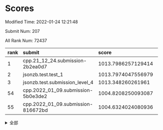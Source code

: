 # Scores

Modified Time: 2022-01-24 12:21:48

Submit Num: 207

All Rank Num: 72437

| rank |               submit               |       score        |       sigma        | pk_num |
| :--- | :--------------------------------- | :----------------- | :----------------- | :----- |
| 1    | cpp.21_12_24.submission-2b2ea0d7   | 1013.7986257129414 | 0.8056853202755877 | 1395   |
| 2    | jsonzb.test.test_1                 | 1013.7974047556979 | 0.8443335199856215 | 1400   |
| 3    | jsonzb.test.submission_level_4     | 1013.348260261961  | 0.8049412078483419 | 1398   |
| 54   | cpp.2022_01_09.submission-5b0e3de2 | 1004.8208250093087 | 0.7316593261762263 | 1401   |
| 55   | cpp.2022_01_09.submission-816672bd | 1004.6324024080936 | 0.705652214619469  | 1399   |


<details>
<summary>全部</summary>

| rank |                 submit                 |       score        |       sigma        | pk_num |
| :--- | :------------------------------------- | :----------------- | :----------------- | :----- |
| 1    | cpp.21_12_24.submission-2b2ea0d7       | 1013.7986257129414 | 0.8056853202755877 | 1395   |
| 2    | jsonzb.test.test_1                     | 1013.7974047556979 | 0.8443335199856215 | 1400   |
| 3    | jsonzb.test.submission_level_4         | 1013.348260261961  | 0.8049412078483419 | 1398   |
| 4    | gobigger.level_3.submission_level_3_26 | 1011.7927475899394 | 0.7903789285752055 | 1402   |
| 5    | gobigger.level_3.submission_level_3_0  | 1011.6587703236921 | 0.7669945951315901 | 1406   |
| 6    | gobigger.level_3.submission_level_3_27 | 1011.1301654598469 | 0.7815568522602967 | 1399   |
| 7    | gobigger.level_3.submission_level_3_1  | 1011.0929293246111 | 0.7786430221776202 | 1395   |
| 8    | gobigger.level_3.submission_level_3_8  | 1011.0337629811536 | 0.7640447934280872 | 1401   |
| 9    | gobigger.level_3.submission_level_3_39 | 1010.8399313978741 | 0.7798725675433206 | 1398   |
| 10   | gobigger.level_3.submission_level_3_38 | 1010.8394409100632 | 0.7876351524083729 | 1397   |
| 11   | gobigger.level_3.submission_level_3_6  | 1010.7975000753315 | 0.7656220265722594 | 1404   |
| 12   | gobigger.level_3.submission_level_3_21 | 1010.7927015078832 | 0.7707958470962015 | 1399   |
| 13   | gobigger.level_3.submission_level_3_41 | 1010.7616467766138 | 0.7437745320828117 | 1402   |
| 14   | gobigger.level_3.submission_level_3_30 | 1010.563559675748  | 0.7798177854134181 | 1395   |
| 15   | gobigger.level_3.submission_level_3_7  | 1010.5408442210904 | 0.7800339538701336 | 1397   |
| 16   | gobigger.level_3.submission_level_3_5  | 1010.5396541478929 | 0.773876491518502  | 1399   |
| 17   | gobigger.level_3.submission_level_3_16 | 1010.490089890179  | 0.777362226889711  | 1396   |
| 18   | gobigger.level_3.submission_level_3_31 | 1010.3684532062018 | 0.7612697882447925 | 1403   |
| 19   | gobigger.level_3.submission_level_3_15 | 1010.3252603109727 | 0.7607402889445801 | 1394   |
| 20   | gobigger.level_3.submission_level_3_40 | 1010.2976729816406 | 0.7622434160297683 | 1402   |
| 21   | gobigger.level_3.submission_level_3_20 | 1010.25179679594   | 0.7744177031109242 | 1394   |
| 22   | gobigger.level_3.submission_level_3_13 | 1010.2188258331697 | 0.7615318677768833 | 1405   |
| 23   | gobigger.level_3.submission_level_3_46 | 1010.2132852247081 | 0.7579732947391273 | 1396   |
| 24   | gobigger.level_3.submission_level_3_11 | 1010.1648577145775 | 0.7674543122204395 | 1396   |
| 25   | gobigger.level_3.submission_level_3_45 | 1010.0413087139708 | 0.775132266789682  | 1398   |
| 26   | gobigger.level_3.submission_level_3_47 | 1010.0212999061389 | 0.7574234338580434 | 1404   |
| 27   | gobigger.level_3.submission_level_3_10 | 1010.0179582478102 | 0.7627359342874457 | 1397   |
| 28   | gobigger.level_3.submission_level_3_49 | 1009.9678066884671 | 0.7664894936092941 | 1395   |
| 29   | gobigger.level_3.submission_level_3_28 | 1009.9128699016028 | 0.7555263408859573 | 1403   |
| 30   | gobigger.level_3.submission_level_3_33 | 1009.8620536868146 | 0.7494984317601242 | 1404   |
| 31   | gobigger.level_3.submission_level_3_3  | 1009.789311340218  | 0.7586575050887742 | 1402   |
| 32   | gobigger.level_3.submission_level_3_2  | 1009.7596085554765 | 0.7581238254955641 | 1398   |
| 33   | gobigger.level_3.submission_level_3_17 | 1009.7424693166396 | 0.7601145013516348 | 1402   |
| 34   | gobigger.level_3.submission_level_3_32 | 1009.4253374386115 | 0.7514695719602041 | 1403   |
| 35   | gobigger.level_3.submission_level_3_4  | 1009.4248669520123 | 0.7725854671991329 | 1400   |
| 36   | gobigger.level_3.submission_level_3_12 | 1009.3996223536657 | 0.7617925874534581 | 1398   |
| 37   | gobigger.level_3.submission_level_3_48 | 1009.3269072688333 | 0.7586618241721241 | 1402   |
| 38   | gobigger.level_3.submission_level_3_37 | 1009.2557600683559 | 0.7677264225555618 | 1402   |
| 39   | gobigger.level_3.submission_level_3_34 | 1009.1995333425386 | 0.7423319168125495 | 1395   |
| 40   | gobigger.level_3.submission_level_3_14 | 1009.0883829554313 | 0.7425693677452703 | 1394   |
| 41   | gobigger.level_3.submission_level_3_36 | 1008.975037677998  | 0.7444182033088437 | 1396   |
| 42   | gobigger.level_3.submission_level_3_43 | 1008.9707304747459 | 0.735267033629382  | 1401   |
| 43   | gobigger.level_3.submission_level_3_19 | 1008.8240283581681 | 0.7518222528332805 | 1403   |
| 44   | gobigger.level_3.submission_level_3_24 | 1008.7290191997705 | 0.7288737858344199 | 1398   |
| 45   | gobigger.level_3.submission_level_3_42 | 1008.6895604636688 | 0.7506060417862964 | 1404   |
| 46   | gobigger.level_3.submission_level_3_23 | 1008.6585961996792 | 0.7484200336037949 | 1402   |
| 47   | gobigger.level_3.submission_level_3_29 | 1008.5682499673975 | 0.7466856148921974 | 1398   |
| 48   | gobigger.level_3.submission_level_3_35 | 1008.4891930468136 | 0.7662925049678844 | 1396   |
| 49   | gobigger.level_3.submission_level_3_9  | 1008.3767658380757 | 0.7477997578323934 | 1401   |
| 50   | gobigger.level_3.submission_level_3_18 | 1008.2747503730083 | 0.7422090197010188 | 1409   |
| 51   | gobigger.level_3.submission_level_3_22 | 1008.2682005566562 | 0.7609969007307715 | 1400   |
| 52   | gobigger.level_3.submission_level_3_44 | 1008.2334411328209 | 0.7349195589707269 | 1396   |
| 53   | gobigger.level_3.submission_level_3_25 | 1008.1913631783793 | 0.7367223874534292 | 1401   |
| 54   | cpp.2022_01_09.submission-5b0e3de2     | 1004.8208250093087 | 0.7316593261762263 | 1401   |
| 55   | cpp.2022_01_09.submission-816672bd     | 1004.6324024080936 | 0.705652214619469  | 1399   |
| 56   | gobigger.level_1.submission_level_1_7  | 1004.6136363301086 | 0.7203471988532114 | 1403   |
| 57   | gobigger.level_1.submission_level_1_11 | 1004.4813938488713 | 0.7101497158603363 | 1395   |
| 58   | gobigger.level_1.submission_level_1_35 | 1004.4702865183185 | 0.722769041673676  | 1399   |
| 59   | gobigger.level_1.submission_level_1_1  | 1004.4229264567616 | 0.7266942731243181 | 1403   |
| 60   | gobigger.level_1.submission_level_1_34 | 1004.2883386701013 | 0.7157416420550136 | 1401   |
| 61   | gobigger.level_1.submission_level_1_6  | 1004.2800258248943 | 0.7165598771137097 | 1394   |
| 62   | gobigger.level_1.submission_level_1_36 | 1004.1821323608021 | 0.7098592341846883 | 1402   |
| 63   | gobigger.level_1.submission_level_1_9  | 1004.0140703956089 | 0.7065390272609852 | 1402   |
| 64   | gobigger.level_1.submission_level_1_26 | 1003.8857720451821 | 0.7165011596546129 | 1397   |
| 65   | gobigger.level_1.submission_level_1_23 | 1003.8806434049794 | 0.7111846453828047 | 1401   |
| 66   | gobigger.level_1.submission_level_1_32 | 1003.8332304125807 | 0.7201447834864096 | 1398   |
| 67   | gobigger.level_1.submission_level_1_8  | 1003.6440391026833 | 0.7108804195573727 | 1400   |
| 68   | gobigger.level_1.submission_level_1_27 | 1003.5811346036403 | 0.7247711792615319 | 1396   |
| 69   | gobigger.level_1.submission_level_1_0  | 1003.5684787077993 | 0.7129515125729868 | 1403   |
| 70   | gobigger.level_1.submission_level_1_41 | 1003.554041265955  | 0.7110450826597698 | 1401   |
| 71   | gobigger.level_1.submission_level_1_28 | 1003.5065928774029 | 0.723376223927618  | 1400   |
| 72   | gobigger.level_1.submission_level_1_21 | 1003.4720395120505 | 0.7120099581734682 | 1397   |
| 73   | gobigger.level_1.submission_level_1_31 | 1003.4491508349716 | 0.7004103095463261 | 1398   |
| 74   | gobigger.level_1.submission_level_1_4  | 1003.4117451371477 | 0.7119281915921397 | 1403   |
| 75   | gobigger.level_1.submission_level_1_46 | 1003.4051584855877 | 0.7159491167139155 | 1399   |
| 76   | gobigger.level_1.submission_level_1_10 | 1003.3686740689034 | 0.7223300416329016 | 1400   |
| 77   | gobigger.level_1.submission_level_1_48 | 1003.3552346430897 | 0.7141521162226654 | 1397   |
| 78   | gobigger.level_1.submission_level_1_42 | 1003.3011165463357 | 0.7261355504630844 | 1402   |
| 79   | gobigger.level_1.submission_level_1_3  | 1003.2468907159808 | 0.7209777503603049 | 1402   |
| 80   | gobigger.level_1.submission_level_1_33 | 1003.2398553363782 | 0.714539611991076  | 1402   |
| 81   | gobigger.level_1.submission_level_1_45 | 1003.2327610796711 | 0.7156080140455322 | 1401   |
| 82   | gobigger.level_1.submission_level_1_37 | 1003.1831351288532 | 0.7295809382457923 | 1403   |
| 83   | gobigger.level_1.submission_level_1_38 | 1003.1372305302207 | 0.7127211391896112 | 1402   |
| 84   | gobigger.level_1.submission_level_1_16 | 1003.1325997379694 | 0.7249813873081253 | 1400   |
| 85   | gobigger.level_1.submission_level_1_49 | 1003.0731326080518 | 0.7111061178605836 | 1403   |
| 86   | gobigger.level_1.submission_level_1_22 | 1003.0706356005765 | 0.7006568546196961 | 1401   |
| 87   | gobigger.level_1.submission_level_1_5  | 1003.0237466229632 | 0.7181595461147736 | 1401   |
| 88   | gobigger.level_1.submission_level_1_17 | 1003.0065669509314 | 0.7248603066096744 | 1395   |
| 89   | gobigger.level_1.submission_level_1_2  | 1002.8302128095992 | 0.7109641718303944 | 1402   |
| 90   | gobigger.level_1.submission_level_1_30 | 1002.8073837878949 | 0.7260677231133927 | 1401   |
| 91   | gobigger.level_1.submission_level_1_24 | 1002.7762914496177 | 0.7152539652613621 | 1398   |
| 92   | gobigger.level_1.submission_level_1_12 | 1002.7424046135054 | 0.7128889603218813 | 1397   |
| 93   | gobigger.level_1.submission_level_1_39 | 1002.7157814581459 | 0.7113914522703755 | 1400   |
| 94   | gobigger.level_1.submission_level_1_13 | 1002.6612209027106 | 0.7054167491315629 | 1402   |
| 95   | gobigger.level_1.submission_level_1_20 | 1002.5825322173391 | 0.7008769715397726 | 1400   |
| 96   | gobigger.level_1.submission_level_1_25 | 1002.5658430917714 | 0.7144214661013917 | 1402   |
| 97   | gobigger.level_1.submission_level_1_18 | 1002.5372906647875 | 0.7175683138356013 | 1401   |
| 98   | gobigger.level_1.submission_level_1_15 | 1002.3958292048635 | 0.7089996390856134 | 1402   |
| 99   | gobigger.level_1.submission_level_1_40 | 1002.3171787162042 | 0.7078567590483165 | 1394   |
| 100  | gobigger.level_1.submission_level_1_44 | 1002.302928247247  | 0.7090808114998112 | 1400   |
| 101  | gobigger.level_1.submission_level_1_14 | 1002.1298383639612 | 0.7246863796971731 | 1406   |
| 102  | gobigger.level_1.submission_level_1_19 | 1002.0923130706174 | 0.7141761586312098 | 1396   |
| 103  | gobigger.level_1.submission_level_1_43 | 1002.0840567954116 | 0.714113532280073  | 1402   |
| 104  | gobigger.level_1.submission_level_1_47 | 1001.9410738814872 | 0.7102149726381943 | 1402   |
| 105  | gobigger.level_1.submission_level_1_29 | 1001.9374728281787 | 0.7061317121916926 | 1399   |
| 106  | gobigger.random.submission_random_41   | 997.7491205333293  | 0.7055333683826969 | 1399   |
| 107  | gobigger.random.submission_random_18   | 997.5170754172171  | 0.7070754015842099 | 1400   |
| 108  | gobigger.random.submission_random_26   | 997.0707195676846  | 0.7034005638691649 | 1403   |
| 109  | gobigger.random.submission_random_16   | 997.0349288330086  | 0.706984105689664  | 1396   |
| 110  | gobigger.random.submission_random_17   | 996.7899552366555  | 0.7112892533041618 | 1400   |
| 111  | gobigger.random.submission_random_44   | 996.7558315561544  | 0.7166746174072718 | 1401   |
| 112  | gobigger.random.submission_random_14   | 996.7048812949496  | 0.7085611564991512 | 1396   |
| 113  | gobigger.random.submission_random_12   | 996.6025710953295  | 0.6897273137043709 | 1398   |
| 114  | gobigger.random.submission_random_21   | 996.5736410097998  | 0.7050332475163429 | 1404   |
| 115  | gobigger.random.submission_random_42   | 996.5388707065547  | 0.7100493283709409 | 1400   |
| 116  | gobigger.random.submission_random_20   | 996.4952372842631  | 0.7198816289925083 | 1399   |
| 117  | gobigger.random.submission_random_28   | 996.376708405715   | 0.7183991560002289 | 1401   |
| 118  | gobigger.random.submission_random_33   | 996.3494282542999  | 0.7161740076106858 | 1396   |
| 119  | gobigger.random.submission_random_45   | 996.3274574991066  | 0.7138816334089563 | 1398   |
| 120  | gobigger.random.submission_random_15   | 996.2777400739305  | 0.6962435211470123 | 1407   |
| 121  | gobigger.random.submission_random_36   | 996.2375558672531  | 0.7190069824384997 | 1398   |
| 122  | gobigger.random.submission_random_31   | 996.2259742186855  | 0.69457203860717   | 1395   |
| 123  | gobigger.random.submission_random_8    | 996.1938562183076  | 0.6992325313725631 | 1397   |
| 124  | gobigger.random.submission_random_23   | 996.170597408576   | 0.7167724179488181 | 1402   |
| 125  | gobigger.random.submission_random_6    | 996.1512090461894  | 0.7188294208960453 | 1401   |
| 126  | gobigger.random.submission_random_9    | 996.1486210611129  | 0.7213153487657372 | 1399   |
| 127  | gobigger.random.submission_random_24   | 996.129676872017   | 0.7134454528467293 | 1398   |
| 128  | gobigger.random.submission_random_13   | 996.1279302586629  | 0.7068043523915241 | 1398   |
| 129  | gobigger.random.submission_random_48   | 995.9039622979288  | 0.7213507824524155 | 1401   |
| 130  | gobigger.random.submission_random_1    | 995.8695092778122  | 0.7148062356883992 | 1400   |
| 131  | gobigger.random.submission_random_47   | 995.8218096130746  | 0.7021775045889275 | 1397   |
| 132  | gobigger.random.submission_random_11   | 995.8206423229377  | 0.7094916641921255 | 1401   |
| 133  | gobigger.random.submission_random_40   | 995.8193385680644  | 0.7236344783549424 | 1401   |
| 134  | gobigger.random.submission_random_10   | 995.8176448803852  | 0.7154903261716277 | 1400   |
| 135  | gobigger.random.submission_random_4    | 995.7620687754423  | 0.7109280218697923 | 1401   |
| 136  | gobigger.random.submission_random_38   | 995.7418553571498  | 0.7036664129635581 | 1401   |
| 137  | gobigger.random.submission_random_22   | 995.5996649658546  | 0.7050441979407179 | 1393   |
| 138  | gobigger.random.submission_random_32   | 995.4969440518391  | 0.7285365986637276 | 1396   |
| 139  | gobigger.random.submission_random_34   | 995.4638935192728  | 0.7050020983902779 | 1397   |
| 140  | gobigger.random.submission_random_27   | 995.4352838434766  | 0.7150731467840509 | 1399   |
| 141  | gobigger.random.submission_random_7    | 995.3891024163505  | 0.7153631925183737 | 1402   |
| 142  | gobigger.random.submission_random_3    | 995.2690339377716  | 0.7154053101060179 | 1400   |
| 143  | gobigger.random.submission_random_30   | 995.2474606109532  | 0.714143238456114  | 1395   |
| 144  | gobigger.random.submission_random_39   | 995.2071404972322  | 0.7021075964311305 | 1402   |
| 145  | gobigger.random.submission_random_0    | 995.1175482856464  | 0.716880623198254  | 1399   |
| 146  | gobigger.random.submission_random_43   | 995.0981459051245  | 0.7077634117808251 | 1400   |
| 147  | gobigger.random.submission_random_46   | 995.0343369892926  | 0.7237639757445928 | 1399   |
| 148  | gobigger.random.submission_random_49   | 994.9276776424064  | 0.7161364417119429 | 1401   |
| 149  | gobigger.random.submission_random_2    | 994.9027800768387  | 0.7058428283128682 | 1399   |
| 150  | gobigger.random.submission_random_29   | 994.8690298051521  | 0.702329841244374  | 1402   |
| 151  | gobigger.random.submission_random_5    | 994.8248825027397  | 0.7052029272357156 | 1398   |
| 152  | gobigger.random.submission_random_25   | 994.817184912937   | 0.7303268924094215 | 1406   |
| 153  | gobigger.random.submission_random_19   | 994.6836406877104  | 0.7169982742825075 | 1399   |
| 154  | gobigger.random.submission_random_37   | 994.6131682848668  | 0.7248556884227877 | 1396   |
| 155  | gobigger.level_2.submission_level_2_19 | 994.0413027243155  | 0.7374066994575617 | 1404   |
| 156  | gobigger.level_2.submission_level_2_45 | 993.9701377413342  | 0.7472257194178642 | 1400   |
| 157  | gobigger.random.submission_random_35   | 993.7125930119448  | 0.7161368760441958 | 1402   |
| 158  | gobigger.level_2.submission_level_2_13 | 993.5611889499178  | 0.7201131206963397 | 1401   |
| 159  | gobigger.level_2.submission_level_2_48 | 993.5332601105919  | 0.7171545914129581 | 1400   |
| 160  | gobigger.level_2.submission_level_2_8  | 993.2342341138088  | 0.7533424599196344 | 1398   |
| 161  | gobigger.level_2.submission_level_2_4  | 993.1964169511319  | 0.7367608897105725 | 1406   |
| 162  | gobigger.level_2.submission_level_2_14 | 993.1067265574344  | 0.7390456772682815 | 1397   |
| 163  | gobigger.level_2.submission_level_2_9  | 993.0344357072148  | 0.7424337469367146 | 1394   |
| 164  | gobigger.level_2.submission_level_2_17 | 993.0251350420251  | 0.7289030023079912 | 1401   |
| 165  | gobigger.level_2.submission_level_2_23 | 993.0157787896709  | 0.7312940386945063 | 1399   |
| 166  | gobigger.level_2.submission_level_2_38 | 992.9404649205819  | 0.7357688855933644 | 1397   |
| 167  | gobigger.level_2.submission_level_2_25 | 992.8563403604309  | 0.7275255633074407 | 1397   |
| 168  | gobigger.level_2.submission_level_2_12 | 992.7625311383388  | 0.7359800502511357 | 1400   |
| 169  | gobigger.level_2.submission_level_2_24 | 992.6944678148648  | 0.7428174388338138 | 1400   |
| 170  | gobigger.level_2.submission_level_2_3  | 992.6594562196312  | 0.7353543570920952 | 1397   |
| 171  | gobigger.level_2.submission_level_2_44 | 992.5503530387001  | 0.7320292885595132 | 1396   |
| 172  | gobigger.level_2.submission_level_2_34 | 992.5017852826815  | 0.7406619877745017 | 1401   |
| 173  | gobigger.level_2.submission_level_2_15 | 992.4890842368897  | 0.7500960843805508 | 1398   |
| 174  | gobigger.level_2.submission_level_2_6  | 992.483371531368   | 0.7524301435130515 | 1403   |
| 175  | gobigger.level_2.submission_level_2_36 | 992.3654266575561  | 0.7601474511231276 | 1400   |
| 176  | gobigger.level_2.submission_level_2_1  | 992.3109730657092  | 0.7641453757935488 | 1401   |
| 177  | gobigger.level_2.submission_level_2_28 | 992.303542132012   | 0.7426732873895402 | 1398   |
| 178  | gobigger.level_2.submission_level_2_5  | 992.2368567128956  | 0.7586076477281243 | 1397   |
| 179  | gobigger.level_2.submission_level_2_47 | 992.209903224762   | 0.7370633091482186 | 1398   |
| 180  | gobigger.level_2.submission_level_2_35 | 992.2058067524822  | 0.7457796896285166 | 1397   |
| 181  | gobigger.level_2.submission_level_2_39 | 992.0256675665936  | 0.7453877710322636 | 1398   |
| 182  | gobigger.level_2.submission_level_2_21 | 991.9568529801877  | 0.7514998270593021 | 1401   |
| 183  | gobigger.level_2.submission_level_2_22 | 991.9436721212255  | 0.7177620793445966 | 1400   |
| 184  | gobigger.level_2.submission_level_2_32 | 991.9350055184111  | 0.748700095412343  | 1403   |
| 185  | gobigger.level_2.submission_level_2_10 | 991.8780539177493  | 0.7520062986137996 | 1405   |
| 186  | gobigger.level_2.submission_level_2_18 | 991.8738837270002  | 0.7470701301019551 | 1398   |
| 187  | gobigger.level_2.submission_level_2_49 | 991.8556041740161  | 0.7380090146117163 | 1400   |
| 188  | gobigger.level_2.submission_level_2_7  | 991.8025097653535  | 0.7484853927795038 | 1400   |
| 189  | gobigger.level_2.submission_level_2_40 | 991.7603320865486  | 0.7550340494411549 | 1404   |
| 190  | gobigger.level_2.submission_level_2_30 | 991.7551539363088  | 0.7447305043607386 | 1400   |
| 191  | gobigger.level_2.submission_level_2_41 | 991.6643895582039  | 0.7330053464513424 | 1404   |
| 192  | gobigger.level_2.submission_level_2_42 | 991.5881338706463  | 0.7469952730855685 | 1404   |
| 193  | gobigger.level_2.submission_level_2_31 | 991.551361738407   | 0.7371580856182213 | 1401   |
| 194  | gobigger.level_2.submission_level_2_46 | 991.3532791203073  | 0.7567147244349711 | 1403   |
| 195  | gobigger.level_2.submission_level_2_2  | 991.3102177980667  | 0.750037405215078  | 1400   |
| 196  | gobigger.level_2.submission_level_2_16 | 991.2905848607785  | 0.7509929241781556 | 1397   |
| 197  | gobigger.level_2.submission_level_2_20 | 991.2686215500884  | 0.750203745391937  | 1402   |
| 198  | gobigger.level_2.submission_level_2_29 | 991.2471413649233  | 0.7551574780839488 | 1399   |
| 199  | gobigger.level_2.submission_level_2_0  | 991.1017238078543  | 0.7452946035826065 | 1395   |
| 200  | gobigger.level_2.submission_level_2_26 | 990.9273850081319  | 0.7655098681994063 | 1405   |
| 201  | gobigger.level_2.submission_level_2_33 | 990.7909435916581  | 0.7434471526728222 | 1402   |
| 202  | gobigger.level_2.submission_level_2_11 | 990.6157286450214  | 0.7554821354516711 | 1402   |
| 203  | gobigger.level_2.submission_level_2_43 | 990.5863473495315  | 0.774126733402171  | 1400   |
| 204  | gobigger.level_2.submission_level_2_37 | 990.4740636452261  | 0.7537157450581018 | 1402   |
| 205  | gobigger.level_2.submission_level_2_27 | 989.9667022788893  | 0.7439380483399406 | 1396   |
| 206  | gobigger.none.submission_none_1        | 977.1708402732797  | 1.3115284359886747 | 1400   |
| 207  | gobigger.none.submission_none_0        | 976.9642603373536  | 1.4947895619414486 | 1397   |

</details>